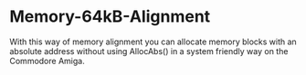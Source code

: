 # Memory-64kB-Alignment

With this way of memory alignment you can allocate memory blocks with an absolute address without using AllocAbs() in a system friendly way on the Commodore Amiga.
